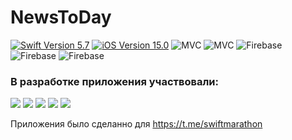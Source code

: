 # NewsToDay

<p align="left"> 
<a href="https://swift.org">
<img src="https://img.shields.io/badge/Swift-5.7-orange" alt="Swift Version 5.7" /></a>
<a href="https://developer.apple.com/ios/">
<img src="https://img.shields.io/badge/iOS-15.0%2B-success" alt="iOS Version 15.0"/></a>
<img src="https://img.shields.io/badge/MVC-ff69b4" alt="MVC" /></a>
<img src="https://img.shields.io/badge/No storyboard-purple" alt="MVC" /></a>
<img src="https://img.shields.io/badge/Firebase-blue" alt="Firebase" /></a>
<img src="https://img.shields.io/badge/Kingfisher-green" alt="Firebase" /></a>
<img src="https://img.shields.io/badge/SnapKit-red" alt="Firebase" /></a>
</p>

### В разработке приложения участвовали:
<p align="left"> 
<a href="https://github.com/Ojidaemo">
<img src="https://img.shields.io/badge/Ojidaemo-red"/></a>
<a href="https://github.com/Loveink">
<img src="https://img.shields.io/badge/Loveink-pink"/></a>
<a href="https://github.com/Alex123423">
<img src="https://img.shields.io/badge/Alex123423-gray"/></a>
<a href="https://github.com/kheladzedev">
<img src="https://img.shields.io/badge/kheladzedev-blue"/></a>
<a href="https://github.com/4Leonid">
<img src="https://img.shields.io/badge/4Leonid-green"/></a>
</p>

Приложения было сделанно для https://t.me/swiftmarathon
